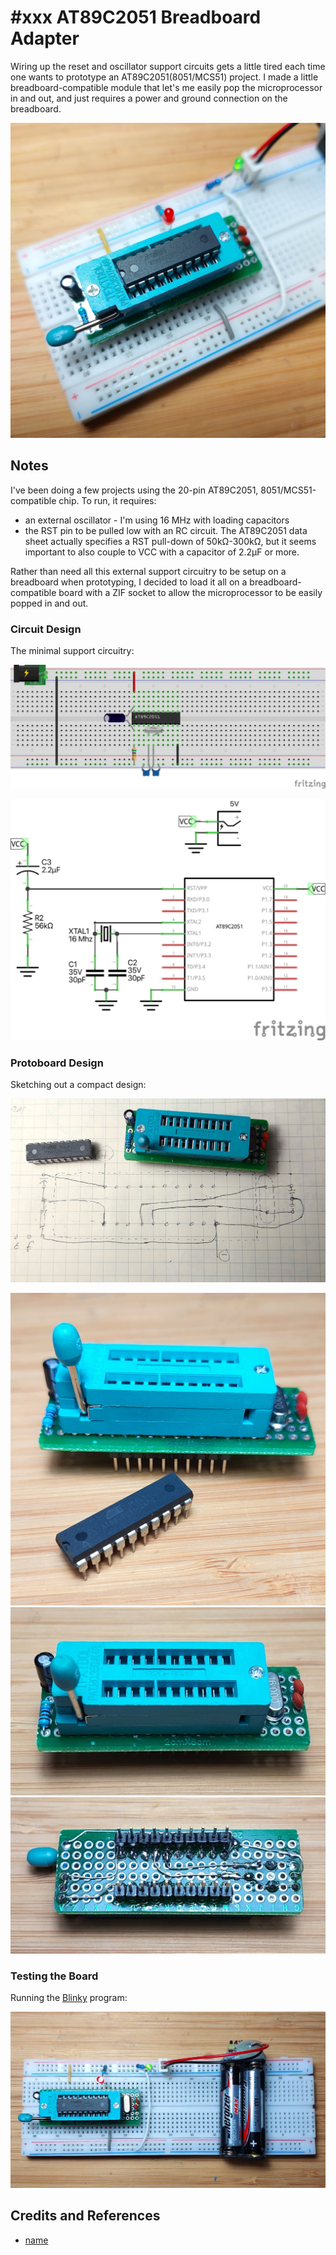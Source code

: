 # #xxx AT89C2051 Breadboard Adapter

Wiring up the reset and oscillator support circuits gets a little tired each time one wants to prototype an AT89C2051(8051/MCS51) project. I made a little breadboard-compatible module that let's me easily pop the microprocessor in and out, and just requires a power and ground connection on the breadboard.

![Build](./assets/BreadboardAdapter_build.jpg?raw=true)

## Notes

I've been doing a few projects using the 20-pin
AT89C2051, 8051/MCS51-compatible chip.
To run, it requires:

* an external oscillator - I'm using 16 MHz with loading capacitors
* the RST pin to be pulled low with an RC circuit. The AT89C2051 data sheet actually specifies a RST pull-down of 50kΩ-300kΩ, but it seems important to also couple to VCC with a capacitor of 2.2µF or more.

Rather than need all this external support circuitry to be setup on a breadboard when prototyping, I decided to load it all on a
breadboard-compatible board with a ZIF socket to allow the microprocessor to be easily popped in and out.

### Circuit Design

The minimal support circuitry:

![bb](./assets/BreadboardAdapter_bb.jpg?raw=true)

![schematic](./assets/BreadboardAdapter_schematic.jpg?raw=true)

### Protoboard Design

Sketching out a compact design:

![module-layout](./assets/module-layout.jpg)

![module-complete](./assets/module-complete.jpg)
![module-top](./assets/module-top.jpg)
![module-bottom](./assets/module-bottom.jpg)

### Testing the Board

Running the [Blinky](../Blinky/) program:

![bb_build](./assets/BreadboardAdapter_bb_build.jpg?raw=true)

## Credits and References

* [name](url)
